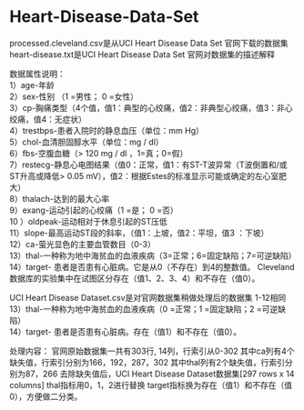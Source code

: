 # Heart-Disease-Data-Set
processed.cleveland.csv是从UCI Heart Disease Data Set 官网下载的数据集  
heart-disease.txt是UCI Heart Disease Data Set 官网对数据集的描述解释  

数据属性说明：  
1）age-年龄  
2）sex-性别 （1 =男性； 0 =女性）  
3）cp-胸痛类型（4个值，值1：典型的心绞痛，值2：非典型心绞痛，值3：非心绞痛，值4：无症状）  
4）trestbps-患者入院时的静息血压（单位：mm Hg）  
5）chol-血清胆固醇水平（单位：mg / dl）  
6）fbs-空腹血糖（> 120 mg / dl ，1=真；0=假）  
7）restecg-静息心电图结果（值0：正常，值1：有ST-T波异常（T波倒置和/或ST升高或降低> 0.05 mV），值2：根据Estes的标准显示可能或确定的左心室肥大）  
8）thalach-达到的最大心率  
9）exang-运动引起的心绞痛（1 =是； 0 =否）  
10 ）oldpeak-运动相对于休息引起的ST压低  
11）slope-最高运动ST段的斜率，（值1：上坡，值2：平坦，值3 ：下坡）  
12）ca-萤光显色的主要血管数目（0-3）  
13）thal-一种称为地中海贫血的血液疾病（3=正常；6=固定缺陷；7=可逆缺陷）  
14）target- 患者是否患有心脏病。它是从0（不存在）到4的整数值。 Cleveland 数据库的实验集中在试图区分存在（值1、2、3、4）和不存在（值0）。
  
  
UCI Heart Disease Dataset.csv是对官网数据集稍做处理后的数据集
1-12相同  
13）thal-一种称为地中海贫血的血液疾病（0 =正常；1 =固定缺陷；2 =可逆缺陷）  
14）target- 患者是否患有心脏病。存在（值1）和不存在（值0）。  

处理内容：
官网原始数据集一共有303行, 14列，行索引从0-302
其中ca列有4个缺失值，行索引分别为166，192，287，302
其中thal列有2个缺失值，行索引分别为87，266
去除缺失值后，UCI Heart Disease Dataset数据集[297 rows x 14 columns]
thal指标用0，1，2进行替换 
target指标换为存在（值1）和不存在（值0），方便做二分类。
